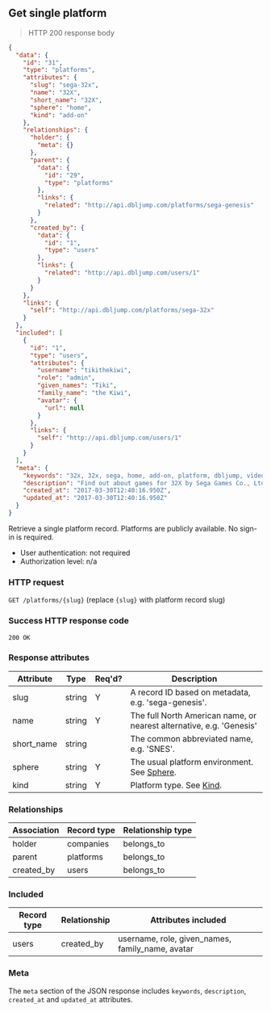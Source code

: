## <a name="platforms_show"></a>Get single platform

> HTTP 200 response body

```JSON
{
  "data": {
    "id": "31",
    "type": "platforms",
    "attributes": {
      "slug": "sega-32x",
      "name": "32X",
      "short_name": "32X",
      "sphere": "home",
      "kind": "add-on"
    },
    "relationships": {
      "holder": {
        "meta": {}
      },
      "parent": {
        "data": {
          "id": "29",
          "type": "platforms"
        },
        "links": {
          "related": "http://api.dbljump.com/platforms/sega-genesis"
        }
      },
      "created_by": {
        "data": {
          "id": "1",
          "type": "users"
        },
        "links": {
          "related": "http://api.dbljump.com/users/1"
        }
      }
    },
    "links": {
      "self": "http://api.dbljump.com/platforms/sega-32x"
    }
  },
  "included": [
    {
      "id": "1",
      "type": "users",
      "attributes": {
        "username": "tikithekiwi",
        "role": "admin",
        "given_names": "Tiki",
        "family_name": "the Kiwi",
        "avatar": {
          "url": null
        }
      },
      "links": {
        "self": "http://api.dbljump.com/users/1"
      }
    }
  ],
  "meta": {
    "keywords": "32x, 32x, sega, home, add-on, platform, dbljump, video games, pc games, gaming",
    "description": "Find out about games for 32X by Sega Games Co., Ltd. at Dbljump, the video game reference.",
    "created_at": "2017-03-30T12:40:16.950Z",
    "updated_at": "2017-03-30T12:40:16.950Z"
  }
}
```

Retrieve a single platform record. Platforms are publicly available. No sign-in is required.

* User authentication: not required
* Authorization level: n/a

### HTTP request

`GET /platforms/{slug}` (replace `{slug}` with platform record slug)

### Success HTTP response code

`200 OK`

### <a name="platform_response_attrs"></a>Response attributes

Attribute | Type | Req'd? | Description
--------- | ---- | ------ | -----------
slug | string | Y | A record ID based on metadata, e.g. 'sega-genesis'.
name | string | Y | The full North American name, or nearest alternative, e.g. 'Genesis'
short_name | string | | The common abbreviated name, e.g. 'SNES'.
sphere | string | Y | The usual platform environment. See [Sphere](#platforms_sphere).
kind | string | Y | Platform type. See [Kind](#platforms_kind).

### Relationships

Association | Record type | Relationship type
------------ | ---------- | -----------------
holder | companies | belongs_to
parent | platforms | belongs_to
created_by | users | belongs_to

### Included

Record type | Relationship | Attributes included
----------- | ------------ | -------------------
users | created_by | username, role, given_names, family_name, avatar

### Meta

The `meta` section of the JSON response includes `keywords`, `description`, `created_at` and `updated_at` attributes.
